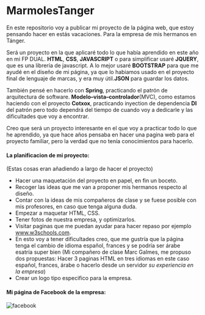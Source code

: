 # MarmolesTanger
En este repositorio voy a publicar mi proyecto de la página web, que estoy pensando hacer en estás vacaciones. Para la empresa de mis hermanos en Tánger. 

Será un proyecto en la que aplicaré todo lo que había aprendido en este año en mi FP DUAL. **HTML**, **CSS**, **JAVASCRIPT** o para simplificar usaré **JQUERY**, que es una librería de javascript. A lo mejor usaré **BOOTSTRAP** para que me ayudé en el diseño de mi página, ya que lo habiamos usado en el proyecto final de lenguaje de marcas, y era muy útil.**JSON** para guardar los datos.  

También pensé en hacerlo con **Spring**, practicando el patrón de arquitectura de software. **Modelo–vista–controlador**(MVC), como estamos haciendo con el proyecto **Cotxox**, practicando inyection de dependencia **DI** del patrón pero todo dependrá del tiempo de cuando voy a dedicarle y las dificultades que voy a encontrar.

Creo que será un proyecto interesante en el que voy a practicar todo lo que he aprendido, ya que hace años pensaba en hacer una pagina web para el proyecto familiar, pero la verdad que no tenía conocimientos para hacerlo.

#### La planificacion de mi proyecto:
(Estas cosas eran añadiendo a largo de hacer el proyecto)

* Hacer una maquetación del proyecto en papel, en fin un boceto.
* Recoger las ideas que me van a proponer mis hermanos respecto al diseño.
* Contar con la ideas de mis compañeros de clase y se fuese posible con mis profesores, en caso que tenga alguna duda.
* Empezar a maquetar HTML, CSS.
* Tener fotos de nuestra empresa, y optimizarlos.
* Visitar paginas que me puedan ayudar para hacer repaso por ejemplo www.w3schools.com.
* En esto voy a tener dificultades creo, que me gustría que la página tenga el cambio de idioma español, frances y se podría ser árabe esatría super bien (Mi compañero de clase Marc Galmes, me propuso dos propuestas: Hacer 3 paginas HTML en tres idiomas en este caso español, frances, árabe o hacerlo desde un servidor _su experiencia en la empresa_)
* Crear un logo tipo especifico para la empresa.
#### Mi página de Facebook de la empresa:
![facebook](https://user-images.githubusercontent.com/22870341/27061563-668a690a-4fe5-11e7-9318-8be09e1928b9.png)

